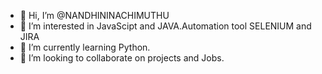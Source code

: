 - 👋 Hi, I’m @NANDHININACHIMUTHU
- 👀 I’m interested in JavaScipt and JAVA.Automation tool SELENIUM and JIRA
- 🌱 I’m currently learning Python.
- 💞️ I’m looking to collaborate on projects and Jobs.


<!---
NANDHININACHIMUTHU/NANDHININACHIMUTHU is a ✨ special ✨ repository because its `README.md` (this file) appears on your GitHub profile.
You can click the Preview link to take a look at your changes.
--->
